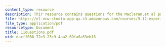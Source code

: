 ```yaml
---
content_type: resource
description: Thir resource contains Questions for the Maclaren,et al paper.
file: https://ol-ocw-studio-app-qa.s3.amazonaws.com/courses/9-12-experimental-molecular-neurobiology-fall-2006/dacff08872e323c94aa269fa6a33eb16_11questions.pdf
file_type: application/pdf
resourcetype: Document
title: 11questions.pdf
uid: dacff088-72e3-23c9-4aa2-69fa6a33eb16
---
```

